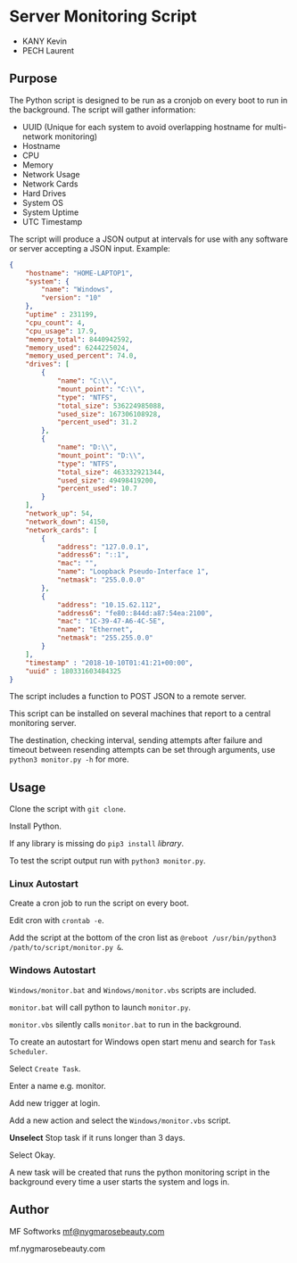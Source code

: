 # Server Monitoring Script

- KANY Kevin
- PECH Laurent

## Purpose

The Python script is designed to be run as a cronjob on every boot to run in the background.
The script will gather information:

- UUID (Unique for each system to avoid overlapping hostname for multi-network monitoring)
- Hostname
- CPU
- Memory
- Network Usage
- Network Cards
- Hard Drives
- System OS
- System Uptime
- UTC Timestamp

The script will produce a JSON output at intervals for use with any software or server accepting a JSON input.
Example:

```json
{
    "hostname": "HOME-LAPTOP1",
    "system": {
        "name": "Windows",
        "version": "10"
    },
    "uptime" : 231199,
    "cpu_count": 4,
    "cpu_usage": 17.9,
    "memory_total": 8440942592,
    "memory_used": 6244225024,
    "memory_used_percent": 74.0,
    "drives": [
        {
            "name": "C:\\",
            "mount_point": "C:\\",
            "type": "NTFS",
            "total_size": 536224985088,
            "used_size": 167306108928,
            "percent_used": 31.2
        },
        {
            "name": "D:\\",
            "mount_point": "D:\\",
            "type": "NTFS",
            "total_size": 463332921344,
            "used_size": 49498419200,
            "percent_used": 10.7
        }
    ],
    "network_up": 54,
    "network_down": 4150,
    "network_cards": [
        {
            "address": "127.0.0.1",
            "address6": "::1",
            "mac": "",
            "name": "Loopback Pseudo-Interface 1",
            "netmask": "255.0.0.0"
        },
        {
            "address": "10.15.62.112",
            "address6": "fe80::844d:a87:54ea:2100",
            "mac": "1C-39-47-A6-4C-5E",
            "name": "Ethernet",
            "netmask": "255.255.0.0"
        }
    ],
    "timestamp" : "2018-10-10T01:41:21+00:00",
    "uuid" : 180331603484325
}
```

The script includes a function to POST JSON to a remote server.

This script can be installed on several machines that report to a central monitoring server.

The destination, checking interval, sending attempts after failure and timeout between resending attempts can be set through arguments, use `python3 monitor.py -h` for more.

## Usage

Clone the script with `git clone`.

Install Python.

If any library is missing do `pip3 install` *library*.

To test the script output run with `python3 monitor.py`.

### **Linux Autostart**

Create a cron job to run the script on every boot.

Edit cron with `crontab -e`.

Add the script at the bottom of the cron list as `@reboot /usr/bin/python3 /path/to/script/monitor.py &`.

### **Windows Autostart**

`Windows/monitor.bat` and `Windows/monitor.vbs` scripts are included.

`monitor.bat` will call python to launch `monitor.py`.

`monitor.vbs` silently calls `monitor.bat` to run in the background.

To create an autostart for Windows open start menu and search for `Task Scheduler`.

Select `Create Task`.

Enter a name e.g. monitor.

Add new trigger at login.

Add a new action and select the `Windows/monitor.vbs` script.

**Unselect** Stop task if it runs longer than 3 days.

Select Okay.

A new task will be created that runs the python monitoring script in the background every time a user starts the system and logs in.

## Author

MF Softworks <mf@nygmarosebeauty.com>

mf.nygmarosebeauty.com
